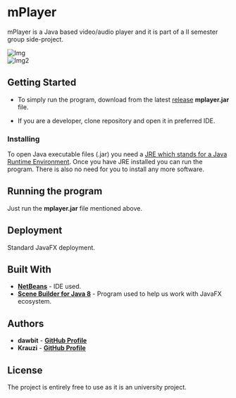 # mPlayer

mPlayer is a Java based video/audio player and it is part of a II semester group side-project. <br />

![Img](https://i.imgur.com/iJKr51o.png) <br />
![Img2](https://i.imgur.com/iXNonYS.png) <br />

## Getting Started

* To simply run the program, download from the latest [release](https://github.com/Krauzi/java-multimedia-player/releases) **mplayer.jar** file.

* If you are a developer, clone repository and open it in preferred IDE.

### Installing

To open Java executable files (.jar) you need a [JRE which stands for a Java Runtime Environment](https://www.java.com/en/download/). Once you have JRE installed you can run the program. There is also no need for you to install any more software.

## Running the program

Just run the **mplayer.jar** file mentioned above. 

## Deployment

Standard JavaFX deployment.

## Built With

* **[NetBeans](https://netbeans.org/downloads/8.1/)** - IDE used.
* **[Scene Builder for Java 8](https://maven.apache.org/)** - Program used to help us work with JavaFX ecosystem.

## Authors

* **dawbit** - **[GitHub Profile](https://github.com/dawbit)**
* **Krauzi** - **[GitHub Profile](https://github.com/Krauzi)**

## License

The project is entirely free to use as it is an university project. 
